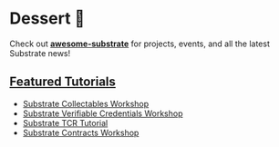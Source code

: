 # Dessert 🍫  

Check out **[awesome-substrate](https://github.com/substrate-developer-hub/awesome-substrate)** for projects, events, and all the latest Substrate news!

## <a href="https://github.com/substrate-developer-hub/">Featured Tutorials</a>
* [Substrate Collectables Workshop](https://github.com/substrate-developer-hub/substrate-collectables-workshop)
* [Substrate Verifiable Credentials Workshop](https://github.com/substrate-developer-hub/substrate-verifiable-credentials)
* [Substrate TCR Tutorial](https://github.com/substrate-developer-hub/substrate-tcr)
* [Substrate Contracts Workshop](https://github.com/substrate-developer-hub/substrate-contracts-workshop)

<!-- 
**Set Up**
* [`paritytech/substrate-up`](https://github.com/paritytech/substrate-up) - Scripts for working with new Substrate projects

**Consensus**
* [`paritytech/shasper`](https://github.com/paritytech/shasper) - Parity Shasper beacon chain implementation using the Substrate framework.
* [`paritytech/finality-grandpa`](https://github.com/paritytech/finality-grandpa) - finality gadget for blockchains using common prefix agreement
* [`paritytech/rhododendron`](https://github.com/paritytech/rhododendron) - Asynchronously safe BFT consensus, implementation in Rust

## Tutorials 🍮 <a name = "tutorials"></a>
[parity-samples](https://github.com/parity-samples)

* [`substrate/substrate-contracts-workshop`](https://github.com/substrate-developer-hub/substrate-contracts-workshop)
* [`shawntabrizi/substrate-collectables-workshop`](https://github.com/shawntabrizi/substrate-collectables-workshop) - A guided tutorial for building a collectable dApp chain on Parity Substrate
* [`parity-samples/substrate-tcr`](https://github.com/parity-samples/substrate-tcr) - A Parity Substrate runtime implementation of a simple Token Curated Registry (TCR)
* [`gautamdhameja/substrate-poa`](https://github.com/gautamdhameja/substrate-poa) - A Substrate runtime which allows addition of new validators in a pure PoA fashion
* [`parity-samples/substrate-tcr-ui`](https://github.com/parity-samples/substrate-tcr-ui) - A react.js frontend for Substrate TCR runtime
* [`shawntabrizi/substrate-package`](https://github.com/shawntabrizi/substrate-package) - A stable package of the substrate-node-template and substrate-ui
* [`lsaether/sr-bonded-token`](https://github.com/lsaether/sr-bonded-token/blob/master/Tutorial.md) - Token Bonding Curve tutorial with Substrate
* [`nczhu/collateral`](https://github.com/nczhu/collateral) collateralize NFTs
* [`yjkimjunior/ParkingSpaceSubstrate`](https://github.com/yjkimjunior/ParkingSpaceSubstrate)
* [`osuketh/apple-store-substrate`](https://github.com/osuketh/apple-store-substrate)

## User Interface 🍦 <a name = "ui"></a>

* [`paritytech/oo7`](https://github.com/paritytech/oo7) - The Bonds framework along with associated modules
* [`paritytech/substrate-light-ui`](https://github.com/paritytech/substrate-light-ui) - User interface optimized for the Substrate light client
* [`paritytech/apps`](https://github.com/paritytech/apps) - Basic Polkadot/Substrate UI for interacting with a node
* [`paritytech/substrate-ui`](https://github.com/paritytech/substrate-ui) - Bondy Polkadot UI

## Off-Chain Interaction  🍨 <a name = "offchain"></a>

* [`PACTCare/starlog`](https://github.com/PACTCare/Starlog) - Starlog: IPFS Metadata Blockchain based on Substrate
* [`parity-samples/substrate-events-listener`](https://github.com/parity-samples/substrate-events-listener) - Dockerized websocket listener for substrate events; also writes filtered event data to configured storage
* [`parity-samples/substrate-proof-of-existence`](https://github.com/parity-samples/substrate-proof-of-existence) - Proof of Existence Blockchain built on Parity's Substrate
* [`stakedtechnologies/Plasma`](https://github.com/stakedtechnologies/Plasm) - add Plasma functions to the Substrate chain

## Polkadot 🎂 <a name = "polkadot"></a>

* [`paritytech/cumulus`](https://github.com/paritytech/cumulus) - Write Parachains on Substrate
* [`paritytech/polkadot`](https://github.com/paritytech/polkadot) - Polkadot Node Implementation
* [`paritytech/substrate-telemetry`](https://github.com/paritytech/substrate-telemetry) - Polkadot telemetry service

## Smart Contracts 🍬 <a name = "contracts"></a>
* [`hicommonwealth/edgeware-node`](https://github.com/hicommonwealth/edgeware-node) - Substrate node implementing all our edgeware features
* [`paritytech/fleetwood`](https://github.com/paritytech/fleetwood) - Testbed repo for trying out ideas of what a smart contract API in Rust would look like
* [`parity-samples/substrate-erc721`](https://github.com/parity-samples/substrate-erc721) - An implementation of ERC721 built on Parity Substrate

## WebAssembly 🍭<a name = "wasm"></a>
* [`paritytech/wasmi`](https://github.com/paritytech/wasmi) - Wasm interpreter in Rust https://paritytech.github.io/wasmi/
* [`paritytech/pwasm-token-example`](https://github.com/paritytech/pwasm-token-example) - A simple ERC-20 compatible token contract written in Rust compiled into WebAssembly
* [`paritytech/pwasm-tutorial`](https://github.com/paritytech/pwasm-tutorial) - A step-by-step tutorial on how to write contracts in Wasm for Kovan
* [`paritytech/parity-wasm`](https://github.com/paritytech/parity-wasm)- WebAssembly serialization/deserialization in rust
* [`paritytech/pwasm-std`](https://github.com/paritytech/pwasm-std) - WASM contracts standard library for Rust
* [`paritytech/pwasm-abi`](https://github.com/paritytech/pwasm-abi) - Parity WASM Abi (Legacy and new)
* [`paritytech/pwasm-test`](https://github.com/paritytech/pwasm-test) - pwasm-test is a set of tools to make it easy to test internal logic of contracts written using pwasm-std
* [`paritytech/pwasm-ethereum`](https://github.com/paritytech/pwasm-ethereum)
* [`paritytech/wasm-utils`](https://github.com/paritytech/wasm-utils)

## Cryptography 🍰 <a name = "crypto"></a>
* [`mixbytes/substrate-module-multisig`](https://github.com/mixbytes/substrate-module-multisig)
* [`filiplazovic/substrate-merkle-tree`](https://github.com/filiplazovic/substrate-merkle-tree)
* [`LayerXcom/bellman-substrate`](https://github.com/LayerXcom/bellman-substrate) - A library for supporting zk-SNARKs to Substrate
* [`LayerXcom/zero-chain`](https://github.com/LayerXcom/zero-chain)  - A privacy-oriented blockchain on Substrate
* [`paritytech/substrate-bip39`](https://github.com/paritytech/substrate-bip39)  - deriving secret keys for Ristretto compressed Ed25519 (should be compatible with Ed25519 at this time) from BIP39 phrases
* [`paritytech/schnorrkel-js`](https://github.com/paritytech/schnorrkel-js) - a Javascript wrapper for schnorrkel signatures on Ristretto using WebAssembly.

## More Open Source Projects 🍪 <a name = "oss"></a>

**Fund Coordination DAO**
* [`4meta5/SunshineDAO`](https://github.com/4meta5/SunshineDAO)

**Decentralized Asset Management**
*  [`chainx-org/ChainX`](https://github.com/chainx-org/ChainX) - Fully Decentralized Cross-chain Crypto Asset Management on Polkadot [chainx](https://chainx.org), [development notes](https://hackmd.io/p_v1M8WGRyy9PggYiKA_Xw#)

**Payment Channels**
* [`AdExNetwork/adex-protocol-substrate`](https://github.com/AdExNetwork/adex-protocol-substrate) - Substrate implementation of the AdEx Protocol v4: OUTPACE & Registry [adex](https://www.adex.network/)

**Identity Registration and Verification**
* [`hicommonwealth/edge-identity`](https://github.com/hicommonwealth/edge-identity) - Identity registration and verification for substrate chains

**User Governed Video Platform**
* [`Joystream/substrate-runtime-joystream`](https://github.com/Joystream/substrate-runtime-joystream)

**Token Economics**
* [`isaether/sr-bonded-curve`](https://github.com/lsaether/sr-bonded-token)

**Robotics**
* [`airalab/substrate-node-robonomics`](https://github.com/airalab/substrate-node-robonomics) - Substrate Node for Robonomics network [telemetry](https://telemetry.polkadot.io/#/Robonomics) -->